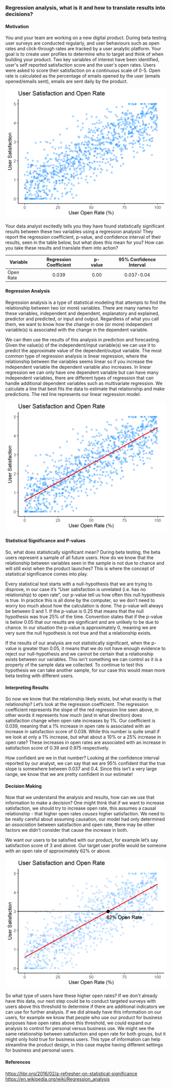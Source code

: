 ### Regression analysis, what is it and how to translate results into decisions?

#### Motivation
You and your team are working on a new digital product.  During beta testing user surveys are conducted regularly, and user behaviours such as open rates and click-through rates are tracked by a user analytic platform.  Your goal is to create user profiles to determine who to target and think of when building your product.  Two key variables of interest have been identified, user's self reported satisfaction score and the user's open rates.  Users were asked to score their satisfaction on a continuous scale of 0-5.  Open rate is calculated as the percentage of emails opened by the user (emails opened/emails sent), emails are sent daily by the product.  

![fig1](fig1.png)

Your data analyst excitedly tells you they have found statistically significant results between these two variables using a regression analysis!  They report the regression coefficient, p-value, and confidence interval of their results, seen in the table below, but what does this mean for you?  How can you take these results and translate them into action?  

|Variable | Regression Coefficient | p-value | 95% Confidence Interval |
|----------|:------------------------:|:--------:|:-------------------------:|
|Open Rate | 0.039| 0.00| 0.037-0.04|

#### Regression Analysis
Regression analysis is a type of statistical modeling that attempts to find the relationship between two (or more) variables.  There are many names for these variables, independent and dependent, explanatory and explained, predictor and predicted, or input and output. Regardless of what you call them, we want to know how the change in one (or more) independent variable(s) is associated with the change in the dependent variable.  

We can then use the results of this analysis in prediction and forecasting.  Given the value(s) of the independent/input variable(s) we can use it to predict the approximate value of the dependent/output variable.  The most common type of regression analysis is linear regression, where the relationship between the variables seems linear so if you increase the independent variable the dependent variable also increases.  In linear regression we can only have one dependent variable but can have many independent variables, there are different types of regression that can handle additional dependent variables such as multivariate regression. We calculate a line that best fits the data to estimate that relationship and make predictions.   The red line represents our linear regression model.

![fig3](fig3.png)

#### Statistical Significance and P-values
So, what does statistically significant mean?  During beta testing, the beta users represent a sample of all future users.  How do we know that the relationship between variables seen in the sample is not due to chance and will still exist when the product launches?  This is where the concept of statistical significance comes into play.   

Every statistical test starts with a null-hypothesis that we are trying to disprove, in our case it’s “User satisfaction is unrelated (i.e. has no relationship) to open rate”, our p-value tell us how often this null hypothesis is true.  In practice this is all done by the computer, so we don’t need to worry too much about how the calculation is done.  The p-value will always be between 0 and 1.  If the p-value is 0.25 that means that the null hypothesis was true 25% of the time.  Convention states that if the p-value is below 0.05 that our results are significant and are unlikely to be due to chance.  In our situation the p-value is approximately 0, meaning we are very sure the null hypothesis is not true and that a relationship exists. 

If the results of our analysis are not statistically significant, when the p-value is greater than 0.05, it means that we do not have enough evidence to reject our null-hypothesis and we cannot be certain that a relationship exists between our variables.  This isn't something we can control as it is a property of the sample data we collected.  To continue to test this hypothesis we can take another sample, for our case this would mean more beta testing with different users.

#### Interpreting Results
So now we know that the relationship likely exists, but what exactly is that relationship?   Let’s look at the regression coefficient.  The regression coefficient represents the slope of the red regression line seen above, in other words it represents how much (and in what direction) does satisfaction change when open rate increases by 1%.   Our coefficient is 0.039, meaning that a 1% increase in open rate is associated with an increase in satisfaction score of 0.039.  While this number is quite small if we look at only a 1% increase, but what about a 10% or a 25% increase in open rate?  These increases in open rates are associated with an increase in satisfaction score of 0.39 and 0.975 respectively. 

How confident are we in that number?  Looking at the confidence interval reported by our analyst, we can say that we are 95% confident that the true slope is somewhere between 0.037 and 0.4. Since this isn’t a very large range, we know that we are pretty confident in our estimate! 

#### Decision Making
Now that we understand the analysis and results, how can we use that information to make a decision?  One might think that if we want to increase satisfaction, we should try to increase open rate, this assumes a causal relationship - that higher open rates *causes* higher satisfaction.  We need to be really careful about assuming causation, our model had only determined an *association* between satisfaction and open rate, there may be other factors we didn’t consider that cause the increase in both.  

We want our users to be satisfied with our product, for example let’s say satisfaction score of 3 and above.  Our target user profile would be someone with an open rate of approximately 62% or above.  

![fig4](fig4.png)

So what type of users have these higher open rates?  If we don't already have this data, our next step could be to conduct targeted surveys with users above this threshold to determine if there are additional indicators we can use for further analysis.  If we did already have this information on our users, for example we know that people who use our product for business purposes have open rates above this threshold, we could expand our analysis to control for personal versus business use.  We might see the same relationship between satisfaction and open rate for both groups, but it might only hold true for business users.  This type of information can help streamline the product design, in this case maybe having different settings for business and personal users. 

#### References
<https://hbr.org/2016/02/a-refresher-on-statistical-significance> <br>
<https://en.wikipedia.org/wiki/Regression_analysis>